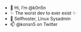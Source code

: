 - 👋 Hi, I’m @k0n5n
- ✨ The worst dev to ever exist ✨
- 🐧 Selfhoster, Linux Sysadmin
- 📫 @konsn5 on Twitter

<!---
k0n5n/k0n5n is a ✨ special ✨ repository because its `README.md` (this file) appears on your GitHub profile.
You can click the Preview link to take a look at your changes.
--->
